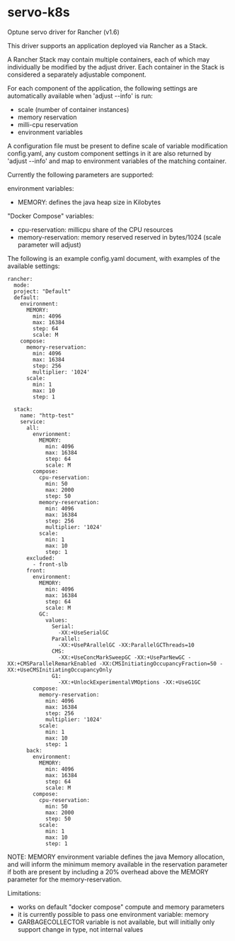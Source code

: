 # servo-k8s
Optune servo driver for Rancher (v1.6)

This driver supports an application deployed via Rancher as a Stack.

A Rancher Stack may contain multiple containers, each of which may individually be modified by the adjust driver.
Each container in the Stack is considered a separately adjustable component.

For each component of the application, the following settings are automatically available when 'adjust --info' is run:
* scale (number of container instances)
* memory reservation
* milli-cpu reservation
* environment variables

A configuration file must be present to define scale of variable modification config.yaml, any custom component settings in it are also returned by 'adjust --info' and map to environment variables of the matching container.

Currently the following parameters are supported:

environment variables:
* MEMORY: defines the java heap size in Kilobytes

"Docker Compose" variables:
* cpu-reservation: millicpu share of the CPU resources
* memory-reservation: memory reserved reserved in bytes/1024 (scale parameter will adjust)

The following is an example config.yaml document, with examples of the available settings:
```
rancher:
  mode:
  project: "Default"
  default:
    environment:
      MEMORY:
        min: 4096
        max: 16384
        step: 64
        scale: M
    compose:
      memory-reservation:
        min: 4096
        max: 16384
        step: 256
        multiplier: '1024'
      scale:
        min: 1
        max: 10
        step: 1

  stack:
    name: "http-test"
    service:
      all:
        envrionment:
          MEMORY:
            min: 4096
            max: 16384
            step: 64
            scale: M
        compose:
          cpu-reservation:
            min: 50
            max: 2000
            step: 50
          memory-reservation:
            min: 4096
            max: 16384
            step: 256
            multiplier: '1024'
          scale:
            min: 1
            max: 10
            step: 1
      excluded:
        - front-slb
      front:
        environment:
          MEMORY:
            min: 4096
            max: 16384
            step: 64
            scale: M
          GC:
            values:
              Serial:
                -XX:+UseSerialGC
              Parallel:
                -XX:+UsePArallelGC -XX:ParallelGCThreads=10
              CMS:
                -XX:+UseConcMarkSweepGC -XX:+UseParNewGC -XX:+CMSParallelRemarkEnabled -XX:CMSInitiatingOccupancyFraction=50 -XX:+UseCMSInitiatingOccupancyOnly
              G1:
                -XX:+UnlockExperimentalVMOptions -XX:+UseG1GC
        compose:
          memory-reservation:
            min: 4096
            max: 16384
            step: 256
            multiplier: '1024'
          scale:
            min: 1
            max: 10
            step: 1
      back:
        environment:
          MEMORY:
            min: 4096
            max: 16384
            step: 64
            scale: M
        compose:
          cpu-reservation:
            min: 50
            max: 2000
            step: 50
          scale:
            min: 1
            max: 10
            step: 1
```

NOTE: MEMORY environment variable defines the java Memory allocation, and will inform the minimum memory available in the reservation parameter if both are present by including a 20% overhead above the MEMORY parameter for the memory-reservation.

Limitations:
- works on default "docker compose" compute and memory parameters
- it is currently possible to pass one environment variable: memory
- GARBAGECOLLECTOR variable is not available, but will initially only support change in type, not internal values
